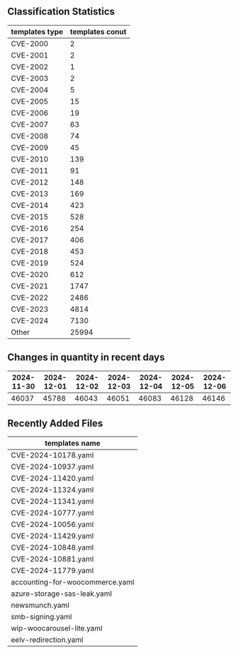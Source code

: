 ## Classification Statistics
| templates type | templates conut | 
| --- | --- |
| CVE-2000 | 2 |
| CVE-2001 | 2 |
| CVE-2002 | 1 |
| CVE-2003 | 2 |
| CVE-2004 | 5 |
| CVE-2005 | 15 |
| CVE-2006 | 19 |
| CVE-2007 | 63 |
| CVE-2008 | 74 |
| CVE-2009 | 45 |
| CVE-2010 | 139 |
| CVE-2011 | 91 |
| CVE-2012 | 148 |
| CVE-2013 | 169 |
| CVE-2014 | 423 |
| CVE-2015 | 528 |
| CVE-2016 | 254 |
| CVE-2017 | 406 |
| CVE-2018 | 453 |
| CVE-2019 | 524 |
| CVE-2020 | 612 |
| CVE-2021 | 1747 |
| CVE-2022 | 2486 |
| CVE-2023 | 4814 |
| CVE-2024 | 7130 |
| Other | 25994 |
## Changes in quantity in recent days
|2024-11-30 | 2024-12-01 | 2024-12-02 | 2024-12-03 | 2024-12-04 | 2024-12-05 | 2024-12-06|
|--- | ------ | ------ | ------ | ------ | ------ | ---|
|46037 | 45788 | 46043 | 46051 | 46083 | 46128 | 46146|
## Recently Added Files
| templates name | 
| --- |
| CVE-2024-10178.yaml |
| CVE-2024-10937.yaml |
| CVE-2024-11420.yaml |
| CVE-2024-11324.yaml |
| CVE-2024-11341.yaml |
| CVE-2024-10777.yaml |
| CVE-2024-10056.yaml |
| CVE-2024-11429.yaml |
| CVE-2024-10848.yaml |
| CVE-2024-10881.yaml |
| CVE-2024-11779.yaml |
| accounting-for-woocommerce.yaml |
| azure-storage-sas-leak.yaml |
| newsmunch.yaml |
| smb-signing.yaml |
| wip-woocarousel-lite.yaml |
| eelv-redirection.yaml |
